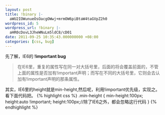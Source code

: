 ```yaml
---
layout: post
title: !binary |-
  aWU2IOWunueOsOacgOWwj+mrmOW6piBtaW4taGVpZ2h0
wordpress_id: 5
wordpress_url: !binary |-
  aHR0cDovL3JheWNuLm5ldC8/cD01
date: 2011-09-25 10:35:43.000000000 +08:00
categories: [css, bug]
---
```

先了解，IE6的<strong> !important bug </strong>
<blockquote>在IE6里，重复的属性写在同一对大括号里，后面的将会覆盖前面的，不管上面的属性是否加有!important声明；而写在不同的大括号里，它则会去认加有!important声明的那条属性。</blockquote>

其实，IE6里的height就是min-height,然后呢，利用!important优先级，实现之。看下面代码把。
{% highlight css %}
.min-height {
    min-height:100px;
    height:auto !important;
    height:100px;//除了IE6之外，都会忽略这行代码
}
{% endhighlight %}

